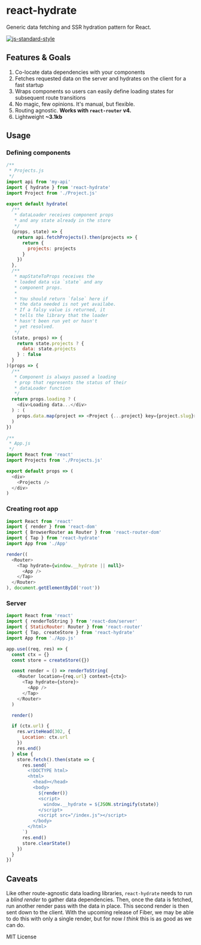 # react-hydrate
Generic data fetching and SSR hydration pattern for React.

[![js-standard-style](https://cdn.rawgit.com/feross/standard/master/badge.svg)](http://standardjs.com)

## Features & Goals
1. Co-locate data dependencies with your components
2. Fetches requested data on the server and hydrates on the client for a fast startup
3. Wraps components so users can easily define loading states for subsequent route transitions
4. No magic, few opinions. It's manual, but flexible.
5. Routing agnostic. **Works with `react-router` v4.**
6. Lightweight **~3.1kb**

## Usage
### Defining components
```javascript
/**
 * Projects.js
 */
import api from 'my-api'
import { hydrate } from 'react-hydrate'
import Project from './Project.js'

export default hydrate(
  /**
   * dataLoader receives component props
   * and any state already in the store
   */
  (props, state) => {
    return api.fetchProjects().then(projects => {
      return {
        projects: projects
      }
    })
  },
  /**
   * mapStateToProps receives the
   * loaded data via `state` and any
   * component props.
   *
   * You should return `false` here if 
   * the data needed is not yet availabe.
   * If a falsy value is returned, it
   * tells the library that the loader
   * hasn't been run yet or hasn't
   * yet resolved.
   */
  (state, props) => {
    return state.projects ? {
      data: state.projects
    } : false
  }
)(props => {
  /**
   * Component is always passed a loading
   * prop that represents the status of their
   * dataLoader function
   */
  return props.loading ? (
    <div>Loading data...</div>
  ) : (
    props.data.map(project => <Project {...project} key={project.slug}>)
  )
})
```

```javascript
/**
 * App.js
 */
import React from 'react'
import Projects from './Projects.js'

export default props => (
  <div>
    <Projects />
  </div>
)
```

### Creating root app
```javascript
import React from 'react'
import { render } from 'react-dom'
import { BrowserRouter as Router } from 'react-router-dom'
import { Tap } from 'react-hydrate'
import App from './App'

render((
  <Router>
    <Tap hydrate={window.__hydrate || null}>
      <App />
    </Tap>
  </Router>
), document.getElementById('root'))
```

### Server
```javascript
import React from 'react'
import { renderToString } from 'react-dom/server'
import { StaticRouter: Router } from 'react-router'
import { Tap, createStore } from 'react-hydrate'
import App from './App.js'

app.use((req, res) => {
  const ctx = {}
  const store = createStore({})

  const render = () => renderToString(
    <Router location={req.url} context={ctx}>
      <Tap hydrate={store}>
        <App />
      </Tap>
    </Router>
  )

  render()

  if (ctx.url) {
    res.writeHead(302, {
      Location: ctx.url
    })
    res.end()
  } else {
    store.fetch().then(state => {
      res.send(`
        <!DOCTYPE html>
        <html>
          <head></head>
          <body>
            ${render()}
            <script>
              window.__hydrate = ${JSON.stringify(state)}
            </script>
            <script src="/index.js"></script>
          </body>
        </html>
      `)
      res.end()
      store.clearState()
    })
  }
})
```

## Caveats
Like other route-agnostic data loading libraries, `react-hydrate` needs to run a *blind render* to gather data dependencies. Then, once the data is fetched, run another render pass with the data in place. This second render is then sent down to the client. With the upcoming release of Fiber, we may be able to do this with only a single render, but for now *I think* this is as good as we can do.

MIT License

